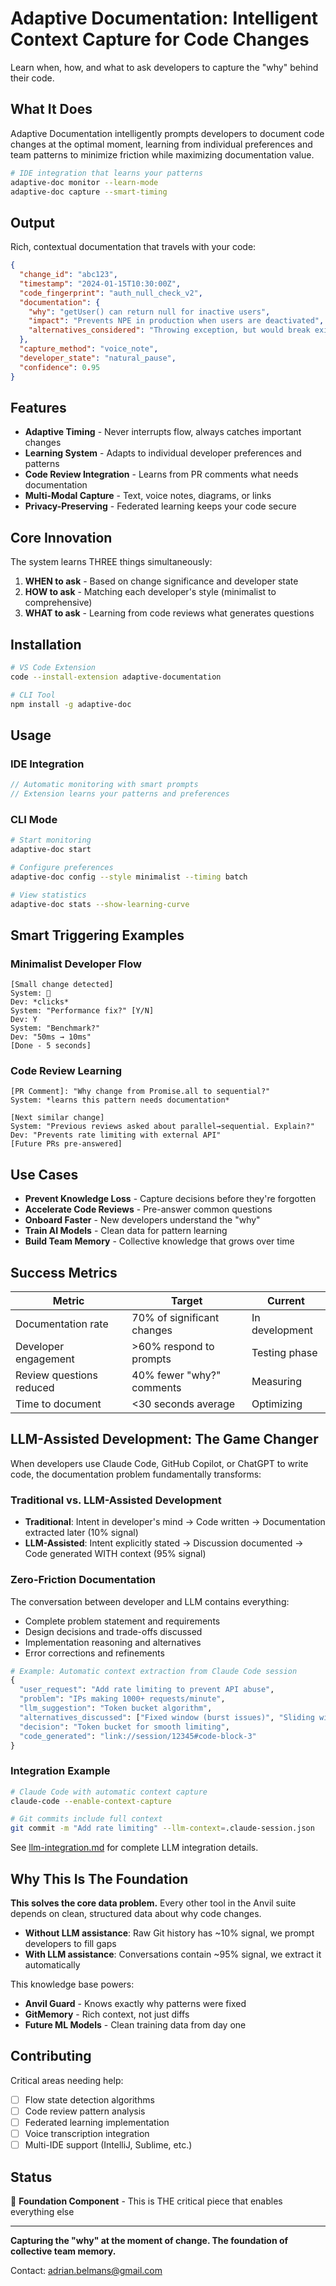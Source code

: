 # Adaptive Documentation: Intelligent Context Capture for Code Changes

Learn when, how, and what to ask developers to capture the "why" behind their code.

## What It Does

Adaptive Documentation intelligently prompts developers to document code changes at the optimal moment, learning from individual preferences and team patterns to minimize friction while maximizing documentation value.

```bash
# IDE integration that learns your patterns
adaptive-doc monitor --learn-mode
adaptive-doc capture --smart-timing
```

## Output

Rich, contextual documentation that travels with your code:

```json
{
  "change_id": "abc123",
  "timestamp": "2024-01-15T10:30:00Z",
  "code_fingerprint": "auth_null_check_v2",
  "documentation": {
    "why": "getUser() can return null for inactive users",
    "impact": "Prevents NPE in production when users are deactivated",
    "alternatives_considered": "Throwing exception, but would break existing flows"
  },
  "capture_method": "voice_note",
  "developer_state": "natural_pause",
  "confidence": 0.95
}
```

## Features

- **Adaptive Timing** - Never interrupts flow, always catches important changes
- **Learning System** - Adapts to individual developer preferences and patterns
- **Code Review Integration** - Learns from PR comments what needs documentation
- **Multi-Modal Capture** - Text, voice notes, diagrams, or links
- **Privacy-Preserving** - Federated learning keeps your code secure

## Core Innovation

The system learns THREE things simultaneously:
1. **WHEN to ask** - Based on change significance and developer state
2. **HOW to ask** - Matching each developer's style (minimalist to comprehensive)
3. **WHAT to ask** - Learning from code reviews what generates questions

## Installation

```bash
# VS Code Extension
code --install-extension adaptive-documentation

# CLI Tool
npm install -g adaptive-doc
```

## Usage

### IDE Integration
```typescript
// Automatic monitoring with smart prompts
// Extension learns your patterns and preferences
```

### CLI Mode
```bash
# Start monitoring
adaptive-doc start

# Configure preferences
adaptive-doc config --style minimalist --timing batch

# View statistics
adaptive-doc stats --show-learning-curve
```

## Smart Triggering Examples

### Minimalist Developer Flow
```
[Small change detected]
System: 🔔
Dev: *clicks*
System: "Performance fix?" [Y/N]
Dev: Y
System: "Benchmark?" 
Dev: "50ms → 10ms"
[Done - 5 seconds]
```

### Code Review Learning
```
[PR Comment]: "Why change from Promise.all to sequential?"
System: *learns this pattern needs documentation*

[Next similar change]
System: "Previous reviews asked about parallel→sequential. Explain?"
Dev: "Prevents rate limiting with external API"
[Future PRs pre-answered]
```

## Use Cases

- **Prevent Knowledge Loss** - Capture decisions before they're forgotten
- **Accelerate Code Reviews** - Pre-answer common questions
- **Onboard Faster** - New developers understand the "why"
- **Train AI Models** - Clean data for pattern learning
- **Build Team Memory** - Collective knowledge that grows over time

## Success Metrics

| Metric | Target | Current |
|--------|--------|---------|
| Documentation rate | 70% of significant changes | In development |
| Developer engagement | >60% respond to prompts | Testing phase |
| Review questions reduced | 40% fewer "why?" comments | Measuring |
| Time to document | <30 seconds average | Optimizing |

## LLM-Assisted Development: The Game Changer

When developers use Claude Code, GitHub Copilot, or ChatGPT to write code, the documentation problem fundamentally transforms:

### Traditional vs. LLM-Assisted Development
- **Traditional**: Intent in developer's mind → Code written → Documentation extracted later (10% signal)
- **LLM-Assisted**: Intent explicitly stated → Discussion documented → Code generated WITH context (95% signal)

### Zero-Friction Documentation
The conversation between developer and LLM contains everything:
- Complete problem statement and requirements
- Design decisions and trade-offs discussed
- Implementation reasoning and alternatives
- Error corrections and refinements

```python
# Example: Automatic context extraction from Claude Code session
{
  "user_request": "Add rate limiting to prevent API abuse",
  "problem": "IPs making 1000+ requests/minute",
  "llm_suggestion": "Token bucket algorithm",
  "alternatives_discussed": ["Fixed window (burst issues)", "Sliding window (memory overhead)"],
  "decision": "Token bucket for smooth limiting",
  "code_generated": "link://session/12345#code-block-3"
}
```

### Integration Example
```bash
# Claude Code with automatic context capture
claude-code --enable-context-capture

# Git commits include full context
git commit -m "Add rate limiting" --llm-context=.claude-session.json
```

See [llm-integration.md](./llm-integration.md) for complete LLM integration details.

## Why This Is The Foundation

**This solves the core data problem.** Every other tool in the Anvil suite depends on clean, structured data about why code changes. 

- **Without LLM assistance**: Raw Git history has ~10% signal, we prompt developers to fill gaps
- **With LLM assistance**: Conversations contain ~95% signal, we extract it automatically

This knowledge base powers:
- **Anvil Guard** - Knows exactly why patterns were fixed
- **GitMemory** - Rich context, not just diffs
- **Future ML Models** - Clean training data from day one

## Contributing

Critical areas needing help:
- [ ] Flow state detection algorithms
- [ ] Code review pattern analysis
- [ ] Federated learning implementation
- [ ] Voice transcription integration
- [ ] Multi-IDE support (IntelliJ, Sublime, etc.)

## Status

🎯 **Foundation Component** - This is THE critical piece that enables everything else

---

**Capturing the "why" at the moment of change. The foundation of collective team memory.**

Contact: adrian.belmans@gmail.com